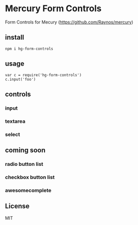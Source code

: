 # Mercury Form Controls

Form Controls for Mecury (https://github.com/Raynos/mercury)

## install

    npm i hg-form-controls

## usage

    var c = require('hg-form-controls')
    c.input('foo')

## controls

### input

### textarea

### select

## coming soon

### radio button list

### checkbox button list

### awesomecomplete


## License

MIT